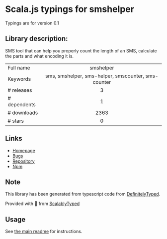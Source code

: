 
# Scala.js typings for smshelper

Typings are for version 0.1

## Library description:
SMS tool that can help you properly count the length of an SMS, calculate the parts and what encoding it is.

|                    |                 |
| ------------------ | :-------------: |
| Full name          | smshelper |
| Keywords           | sms, smshelper, sms-helper, smscounter, sms-counter |
| # releases         | 3 |
| # dependents       | 1 |
| # downloads        | 2363 |
| # stars            | 0 |

## Links
- [Homepage](https://github.com/jaygel179/smshelper.js#readme)
- [Bugs](https://github.com/jaygel179/smshelper.js/issues)
- [Repository](https://github.com/jaygel179/smshelper.js)
- [Npm](https://www.npmjs.com/package/smshelper)
    


## Note
This library has been generated from typescript code from [DefinitelyTyped](https://definitelytyped.org).

Provided with :purple_heart: from [ScalablyTyped](https://github.com/oyvindberg/ScalablyTyped)

## Usage
See [the main readme](../../readme.md) for instructions.


